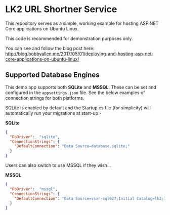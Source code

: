 # LK2 URL Shortner Service

This repository serves as a simple, working example for hosting ASP.NET Core applications on Ubuntu Linux.

This code is recommended for demonstration purposes only.

You can see and follow the blog post here: http://blog.bobbyallen.me/2017/05/01/deploying-and-hosting-asp-net-core-applications-on-ubuntu-linux/

## Supported Database Engines

This demo app supports both __SQLite__ and __MSSQL__. These can be set and configured in the ``appsettings.json`` file. See the below examples of connection strings for both platforms.

SQLite is enabled by default and the Startup.cs file (for simplicity) will automatically run your migrations at start-up:-

__SQLite__

```json
{
  "DbDriver":  "sqlite",
  "ConnectionStrings": {
    "DefaultConnection": "Data Source=database.sqlite;"
  }
}
```

Users can also switch to use MSSQL if they wish...

__MSSQL__
```json
{
  "DbDriver":  "mssql",
  "ConnectionStrings": {
    "DefaultConnection": "Data Source=vsvr-sql027;Initial Catalog=lk3;Integrated Security=False;User Id=sa;Password=<YourSaPassword>;"
  }
}
```
